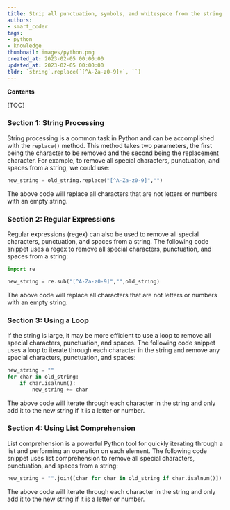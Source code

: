 ```yaml
---
title: Strip all punctuation, symbols, and whitespace from the string
authors:
- smart_coder
tags:
- python
- knowledge
thumbnail: images/python.png
created_at: 2023-02-05 00:00:00
updated_at: 2023-02-05 00:00:00
tldr: `string`.replace(`[^A-Za-z0-9]+`, ``)
---
```


**Contents**

[TOC]

### Section 1: String Processing

String processing is a common task in Python and can be accomplished with the `replace()` method. This method takes two parameters, the first being the character to be removed and the second being the replacement character. For example, to remove all special characters, punctuation, and spaces from a string, we could use:

```python
new_string = old_string.replace("[^A-Za-z0-9]","")
```

The above code will replace all characters that are not letters or numbers with an empty string.

### Section 2: Regular Expressions

Regular expressions (regex) can also be used to remove all special characters, punctuation, and spaces from a string. The following code snippet uses a regex to remove all special characters, punctuation, and spaces from a string:

```python
import re

new_string = re.sub("[^A-Za-z0-9]","",old_string)
```

The above code will replace all characters that are not letters or numbers with an empty string.

### Section 3: Using a Loop

If the string is large, it may be more efficient to use a loop to remove all special characters, punctuation, and spaces. The following code snippet uses a loop to iterate through each character in the string and remove any special characters, punctuation, and spaces:

```python
new_string = ""
for char in old_string:
    if char.isalnum():
        new_string += char
```

The above code will iterate through each character in the string and only add it to the new string if it is a letter or number.

### Section 4: Using List Comprehension

List comprehension is a powerful Python tool for quickly iterating through a list and performing an operation on each element. The following code snippet uses list comprehension to remove all special characters, punctuation, and spaces from a string:

```python
new_string = "".join([char for char in old_string if char.isalnum()])
```

The above code will iterate through each character in the string and only add it to the new string if it is a letter or number.
